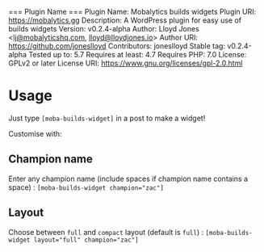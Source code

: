 === Plugin Name ===
Plugin Name: Mobalytics builds widgets
Plugin URI:  https://mobalytics.gg
Description: A WordPress plugin for easy use of builds widgets
Version:     v0.2.4-alpha
Author:      Lloyd Jones <lj@mobalyticshq.com, lloyd@lloydjones.io>
Author URI:  https://github.com/joneslloyd
Contributors: joneslloyd
Stable tag: v0.2.4-alpha
Tested up to: 5.7
Requires at least: 4.7
Requires PHP: 7.0
License: GPLv2 or later
License URI: https://www.gnu.org/licenses/gpl-2.0.html

# Usage

Just type `[moba-builds-widget]` in a post to make a widget!

Customise with:

## Champion name

Enter any champion name (include spaces if champion name contains a space) :
`[moba-builds-widget champion="zac"]`

## Layout

Choose between `full` and `compact` layout (default is `full`) :
`[moba-builds-widget layout="full" champion="zac"]`